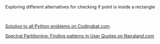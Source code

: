 <!DOCTYPE html>
<html lang="en>
            <head>
              <style>
                a {
                    font-family: Arial, Helvetica, sans-serif
                    align: center
                    }
            </style>
            </head>
<body>

  <p><a href="https://github.com/manchuran/isPointInRectangle">Exploring different alternatives for checking if point is inside a rectangle</a></p> <br/>
  <p><a href="https://github.com/manchuran/Codingbat">Solution to all Python problems on Codingbat.com</a> <br/></p>
  <p><a href="https://nbviewer.jupyter.org/github/manchuran/showables/blob/master/notebooks/07_finding_patterns_in_user_quotes/spectral_partitioning.ipynb">
    Spectral Partitioning: Finding patterns in User Quotes on Nairaland.com</a></p>

</body>
</html>
